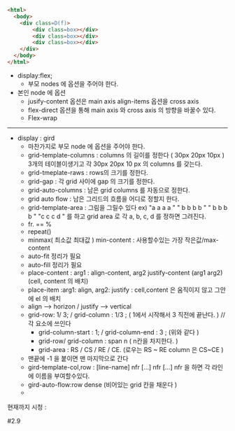 ```html
<html>
  <body>
    <div class=D(f)>
    	<div class=box></div>
    	<div class=box></div>
    	<div class=box></div>
    </div>
  </body>
</html>
```

- display:flex;
  - 부모 nodes 에 옵션을 주어야 한다.
- 본인 node 에 옵션
  -  jusify-content 옵션은 main axis  align-items 옵션을 cross axis
  - flex-direct 옵션을 통해 main axis 와 cross axis 의 방향을 바꿀수 있다.
  - Flex-wrap



------

- display : gird
  - 마찬가지로 부모 node 에 옵션을 주어야 한다.
  - grid-template-columns :  columns 의 길이를 정한다 ( 30px 20px 10px ) 3개의 테이블이생기고 각 30px 20px 10 px 의 columns 를 갖는다.
  - grid-tmeplate-raws : rows의 크기를 정한다.
  - grid-gap : 각 grid 사이에 gap 의 크기를 정한다.
  - grid-auto-columns : 남은 grid columns 를 자동으로 정한다.
  - grid auto flow : 남은 그리드의 흐름을 어디로 정할지 한다.
  - grid-template-area : 그림을 그릴수 있다 ex) "a a a a " " b b b b " " b b b b " "c c c d " 를 하고 grid area 로 각 a, b, c, d 를 정하면 그려진다.
  - fr.  == %
  - repeat()
  - minmax( 최소값 최대값 ) min-content : 사용할수있는 가장 작은값/max-content
  - auto-fit 정리가 필요
  - auto-fill 정리가 필요
  - place-content :  arg1 : align-content, arg2 justify-content  (arg1 arg2) (cell, content 의 배치)
  - place-item :arg1:  align, arg2: justify : cell,content 은 움직이지 않고 그안에 el 의 배치 
  - align —> horizon / justify —> vertical
  - grid-row: 1/ 3; / grid-column : 1/3 ;  ( 1에서 시작해서 3 직전에 끝난다. )  // 각 요소에 쓰인다
    - grid-column-start : 1; / grid-column-end : 3 ; (위와 같다 ) 
    - grid-row/ grid-column : span n    ( n칸을 차지한다. )
    - grid-area : RS / CS / RE / CE.  (로우는 RS ~ RE column 은 CS~CE )
  - 맨끝에 -1 을 붙이면 맨 마지막으로 간다 
  - gird-template-col,row : [line-name] nfr […] nfr […] nfr 을 하면 각 라인에 이름을 부여할수있다.
  - gird-auto-flow:row dense (비어있는 grid 칸을 채운다 )
  - 

현재까지 시청 : 

#2.9